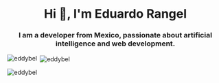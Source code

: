 <h1 align="center">Hi 👋, I'm Eduardo Rangel</h1>
<h3 align="center">I am a developer from Mexico, passionate about artificial intelligence and web development.</h3>

<p><img align="left" src="https://github-readme-stats.vercel.app/api/top-langs?username=eddybel&show_icons=true&theme=radical&locale=en&layout=compact" alt="eddybel" /></p>

<p>&nbsp;<img align="center" src="https://github-readme-stats.vercel.app/api?username=eddybel&show_icons=true&theme=dark&locale=en" alt="eddybel" /></p>

<p><img align="center" src="https://github-readme-streak-stats.herokuapp.com/?user=eddybel&" alt="eddybel" /></p>
